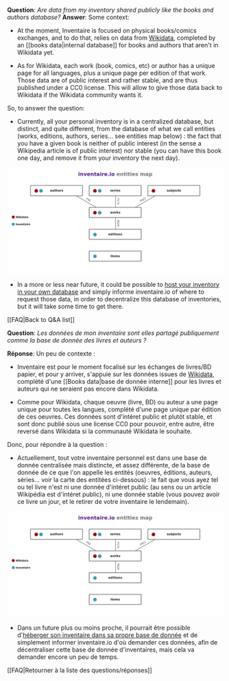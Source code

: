 <!-- LANG:EN, title="Are my inventory data also in the public database of books and authors?"-->
**Question**: *Are data from my inventory shared publicly like the books and authors database?*
**Answer**:
Some context:

* At the moment, Inventaire is focused on physical books/comics exchanges, and to do that, relies on data from [Wikidata](https://wikidata.org), completed by an [[books data|internal database]] for books and authors that aren't in Wikidata yet.

* As for Wikidata, each work (book, comics, etc) or author has a unique page for all languages, plus a unique page per edition of that work. Those data are of public interest and rather stable, and are thus published under a CC0 license. This will allow to give those data back to Wikidata if the Wikidata community wants it.

So, to answer the question:

* Currently, all your personal inventory is in a centralized database, but distinct, and quite different, from the database of what we call entities (works, editions, authors, series... see entities map below) : the fact that you have a given book is neither of public interest (in the sense a Wikipedia article is of public interest) nor stable (you can have this book one day, and remove it from your inventory the next day).

[![entities-map](https://raw.githubusercontent.com/inventaire/entities-map/master/screenshots/entities-map.png)](http://github.com/inventaire/entities-map)

* In a more or less near future, it could be possible to [host your inventory in your own database](https://trello.com/c/S5Jllefi) and simply informe inventaire.io of where to request those data, in order to decentralize this database of inventories, but it will take some time to get there.


[[FAQ|Back to Q&A list]]
 
<!-- LANG:FR, title="Les données de mon inventaire sont elles partagé publiquement comme la base de donnée des livres et auteurs ?"-->
 
**Question**: *Les données de mon inventaire sont elles partagé publiquement comme la base de donnée des livres et auteurs ?*
 
**Réponse**: 
Un peu de contexte :

* Inventaire est pour le moment focalisé sur les échanges de livres/BD papier, et pour y arriver, s'appuie sur les données issues de [Wikidata](https://wikidata.org), complété d'une [[Books data|base de donnée interne]] pour les livres et auteurs qui ne seraient pas encore dans Wikidata.

* Comme pour Wikidata, chaque oeuvre (livre, BD) ou auteur a une page unique pour toutes les langues, complété d'une page unique par édition de ces oeuvres. Ces données sont d'intéret public et plutôt stable, et sont donc publié sous une license CC0 pour pouvoir, entre autre, être reversé dans Wikidata si la communauté Wikidata le souhaite.

Donc, pour répondre à la question :

* Actuellement, tout votre inventaire personnel est dans une base de donnée centralisée mais distincte, et assez différente, de la base de donnée de ce que l'on appelle les entités (oeuvres, éditions, auteurs, séries... voir la carte des entitées ci-dessous) : le fait que vous ayez tel ou tel livre n'est ni une donnée d'intéret public (au sens ou un article Wikipédia est d'intéret public), ni une donnée stable (vous pouvez avoir ce livre un jour, et le retirer de votre inventaire le lendemain).

[![entities-map](https://raw.githubusercontent.com/inventaire/entities-map/master/screenshots/entities-map.png)](http://github.com/inventaire/entities-map)

* Dans un future plus ou moins proche, il pourrait être possible d'[héberger son inventaire dans sa propre base de donnée](https://trello.com/c/S5Jllefi) et de simplement informer inventaire.io d'où demander ces données, afin de décentraliser cette base de donnée d'inventaires, mais cela va demander encore un peu de temps.


[[FAQ|Retourner à la liste des questions/réponses]]